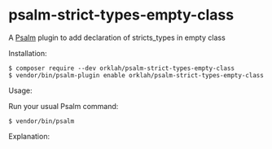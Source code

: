 # psalm-strict-types-empty-class
A [Psalm](https://github.com/vimeo/psalm) plugin to add declaration of stricts_types in empty class

Installation:

```console
$ composer require --dev orklah/psalm-strict-types-empty-class
$ vendor/bin/psalm-plugin enable orklah/psalm-strict-types-empty-class
```

Usage:

Run your usual Psalm command:
```console
$ vendor/bin/psalm
```

Explanation:
